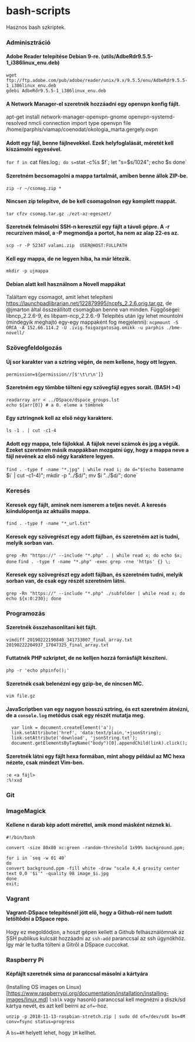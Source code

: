 # bash-scripts
Hasznos bash szkriptek.

### Adminisztráció
#### Adobe Reader telepítése Debian 9-re. (utils/AdbeRdr9.5.5-1_i386linux_enu.deb)
```
wget ftp://ftp.adobe.com/pub/adobe/reader/unix/9.x/9.5.5/enu/AdbeRdr9.5.5-1_i386linux_enu.deb
gdebi AdbeRdr9.5.5-1_i386linux_enu.deb
```

#### A Network Manager-el szeretnék hozzáadni egy openvpn konfig fájlt.
apt-get install network-manager-openvpn-gnome openvpn-systemd-resolved
nmcli connection import type openvpn file /home/parphis/viamap/coenodat/okologia_marta.gergely.ovpn 

#### Adott egy fájl, benne fájlnevekkel. Ezek helyfoglalását, méretét kell kiszámolni egyesével.
`for f in `cat files.log`; do s=`stat -c%s $f`; let "s=$s/1024"; echo $s done`

#### Szeretném becsomagolni a mappa tartalmát, amiben benne állok ZIP-be.
`zip -r ~/csomag.zip *`

#### Nincsen zip telepítve, de be kell csomagolnon egy komplett mappát.
`tar cfzv csomag.tar.gz ./ezt-az-egeszet/`

#### Szeretnék felmásolni SSH-n keresztül egy fájlt a távoli gépre. A -r recurzíven másol, a -P megmondja a portot, ha nem az alap 22-es az.
`scp -r -P 52347 valami.zip  USER@HOST:FULLPATH`

#### Kell egy mappa, de ne legyen hiba, ha már létezik.
`mkdir -p ujmappa`

#### Debian alatt kell használnom a Novell mappákat
Találtam egy csomagot, amit lehet telepíteni https://launchpadlibrarian.net/122879995/ncpfs_2.2.6.orig.tar.gz,
de @jmarton által összeállított csomagban benne van minden.
Függőségei: libncp_2.2.6-9, és libpam-ncp_2.2.6.-9
Telepítés után így lehet mountolni (mindegyik meghajtó egy-egy mappaként fog megjelenni):
`ncpmount -S ORCA -A 152.66.114.2 -U .ivig.foigazgatosag.omikk -u parphis ./bme-novell/`

### Szövegfeldolgozás
#### Új sor karakter van a sztring végén, de nem kellene, hogy ott legyen.
`permission=${permission//[$'\t\r\n']}`

#### Szeretném egy tömbbe tölteni egy szövegfájl egyes sorait. (BASH >4)
```
readarray arr < ../DSpace/dspace_groups.lst
echo ${arr[0]} # a 0. eleme a tömbnek
```

#### Egy sztringnek kell az első négy karaktere.
`ls -1 . | cut -c1-4`

#### Adott egy mappa, tele fájlokkal. A fájlok nevei számok és jpg a végük. Ezeket szeretném másik mappákban mozgatni úgy, hogy a mappa neve a fájl nevének az első négy karaktere legyen.
`find . -type f -name "*.jpg" | while read i; do d="$(echo `basename $i` | cut -c1-4)"; mkdir -p "../$d/"; mv $i "../$d/"; done`

### Keresés
#### Keresek egy fájlt, aminek nem ismerem a teljes nevét. A keresés kiindulópontja az aktuális mappa.
`find . -type f -name "*_url.txt"`

#### Keresek egy szövegrészt egy adott fájlban, és szeretném azt is tudni, melyik sorban van.
`grep -Rn "https://" --include "*.php" . | while read x; do echo $x; done`
`find . -type f -name "*.php" -exec grep -rne 'https' {} \;`

#### Keresek egy szövegrészt egy adott fájlban, és szeretném tudni, melyik sorban van, de csak egy részét szeretném látni.
`grep -Rn "https://" --include "*.php" ./subfolder | while read x; do echo ${x:0:230}; done`


### Programozás
#### Szeretnék összehasonlítani két fájlt.
`vimdiff 20190222190840_341733007_final_array.txt 20190222204937_17047325_final_array.txt`

#### Futtatnék PHP szkriptet, de ne kelljen hozzá forrásfájlt készíteni.
`php -r 'echo phpinfo();'`

#### Szeretnék csak belenézni egy gzip-be, de nincsen MC.
`vim file.gz`

#### JavaScriptben van egy nagyon hosszú sztring, és ezt szeretném átnézni, de a `console.log` metódus csak egy részét mutatja meg.
```
  var link = document.createElement('a');
  link.setAttribute('href', 'data:text/plain,'+jsonString);
  link.setAttribute('download', 'jsonString.txt');
  document.getElementsByTagName("body")[0].appendChild(link).click();
```

#### Szeretnék látni egy fájlt hexa formában, mint ahogy például az MC hexa nézete, csak mindezt Vim-ben.
```
:e <a fájl>
:%!xxd
```

### Git

### ImageMagick
#### Kellene n darab kép adott mérettel, amik mond másként néznek ki.
```
#!/bin/bash

convert -size 80x80 xc:green -random-threshold 1x99% background.ppm;

for i in `seq -w 01 40`
do
convert background.ppm -fill white -draw "scale 4,4 gravity center text 0,0 '$i'" -quality 98 image_$i.jpg
done
exit;
```

### Vagrant

#### Vagrant-DSpace telepítésnél jött elő, hogy a Github-ról nem tudott letöltődni a DSpace repo.
Hogy ez megoldódjon, a hoszt gépen kellett a Github felhasználómnak az SSH publikus kulcsát hozzáadni az `ssh-add` paranccsal az ssh ügynökhöz. Így már le tudta tölteni a Gitről a DSpace cuccokat.

### Raspberry Pi

#### Képfájlt szeretnék sima `dd` paranccsal másolni a kártyára
(Installing OS images on Linux)[https://www.raspberrypi.org/documentation/installation/installing-images/linux.md]
`lsblk` vagy hasonló paranccsal kell megnézni a diszk/sd kártya nevét, és azt kell beírni az `of=`-hoz.

```
unzip -p 2018-11-13-raspbian-stretch.zip | sudo dd of=/dev/sdX bs=4M conv=fsync status=progress
```
A `bs=4M` helyett lehet, hogy `1M` kellhet.


